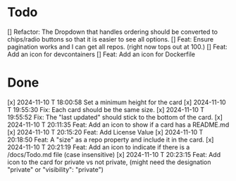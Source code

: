 # Todo

[] Refactor: The Dropdown that handles ordering should be converted to chips/radio buttons so that it is easier to see all options.
[] Feat: Ensure pagination works and I can get all repos. (right now tops out at 100.)
[] Feat: Add an icon for devcontainers
[] Feat: Add an icon for Dockerfile

# Done

[x] 2024-11-10 T 18:00:58 Set a minimum height for the card
[x] 2024-11-10 T 19:55:30 Fix: Each card should be the same size.
[x] 2024-11-10 T 19:55:52 Fix: The "last updated" should stick to the bottom of the card.
[x] 2024-11-10 T 20:11:35 Feat: Add an icon to show if a card has a README.md
[x] 2024-11-10 T 20:15:20 Feat: Add License Value
[x] 2024-11-10 T 20:18:50 Feat: A "size" as a repo property and include it in the card.
[x] 2024-11-10 T 20:21:19 Feat: Add an icon to indicate if there is a /docs/Todo.md file (case insensitive)
[x] 2024-11-10 T 20:23:15 Feat: Add icon to the card for private vs not private, (might need the designation "private" or   "visibility": "private")
